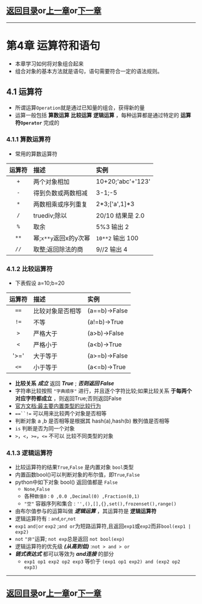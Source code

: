 ## [返回目录][catalogue]or[上一章][pre_chap]or[下一章][next_chap]
-----------------------------------------------------------------------------------
# 第4章 运算符和语句

+ 本章学习如何将对象组合起来
+ 组合对象的基本方法就是语句，语句需要符合一定的语法规则。

## 4.1 运算符

+ 所谓运算`Operation`就是通过已知量的组合，获得新的量
+ 运算一般包括 **算数运算** **比较运算** **逻辑运算** ，每种运算都是通过特定的 **运算符`Operator`** 完成的

### 4.1.1 算数运算符

+ 常用的算数运算符

运算符	|描述			|实例
:------:|:----------------------|:-----
`+`	|两个对象相加		|10+20;'abc'+'123'
`-`	|得到负数或两数相减	|3-1;-5
`*`	|两数相乘或序列重复	|2*3;['a',1]*3
`/`	|truediv;除以		|20/10 结果是 2.0
`%`	|取余			|5%3 输出 2
`**`	|幂;`x**y`返回x的y次幂	|`10**2` 输出 100
`//`	|取整;返回除法的商	|9//2 输出 4



### 4.1.2 比较运算符

+ 下表假设 a=10;b=20

运算符	|描述			|实例
:------:|:----------------------|:--------
`==`	|比较对象是否相等	|(a==b)->False
`!=`	|不等			|(a!=b)->True
`>`	|严格大于		|(a>b)->False
`<`	|严格小于		|(a<b)->True
'>='	|大于等于		|(a>=b)->False
`<=`	|小于等于		|(a<=b)->True


+ __比较关系__ ___成立___ 返回 ___True___ ; ___否则返回 False___
+ 字符串比较按照 `"字典顺序"` 进行，并且逐个字符比较;如果比较关系 **于每两个对应字符都成立** ，则返回True;否则返回False
+ [官方文档:最主要内置类型的比较行为](https://docs.python.org/zh-cn/3/reference/expressions.html#operator-precedence)
+ `==``!=` 可以用来比较两个对象是否相等
+ 判断对象 a ,b 是否相等是根据其 hash(a),hash(b) 散列值是否相等
+ `is` 判断是否为同一个对象
+ `>`，`<`，`>=`，`<=` 不可以 比较不同类型的对象

### 4.1.3 逻辑运算符

+ 比较运算符的结果`True`,`False` 是内置对象 `bool`类型
+ 内置函数bool()可以判断对象的布尔值，即`True`,`False`
+ python中如下对象 bool() 返回值都是 `False`
	- `None`,`False`
	- 各种`数值0` : `0 ,0.0 ,Decimal(0) ,Fraction(0,1)`
	- `"空"` 容器序列和集合 : `'',(),[],{},set(),frozenset(),range()`
+ 由布尔值参与的运算叫做 ***逻辑运算*** ，其运算符是 **逻辑运算符** 
+ 逻辑运算符有 : `and`,`or`,`not`
+ `exp1` `and|or` `exp2` ;`and or`为短路运算符,且返回`exp1`或`exp2`而非`bool(exp1 | exp2)`
+ `not` `"非"`运算; `not exp`总是返回 `not bool(exp)`
+ 逻辑运算符的优先级 ***(从高到低)*** :`not > and > or`
+ ___链式表达式___ 都可以等效为  ___and连接___ 的部分
	- `exp1 op1 exp2 op2 exp3` 等价于 `(exp1 op1 exp2) and (exp2 op2 exp3)`




-----------------------------------------------------------------------------------
## [返回目录][catalogue]or[上一章][pre_chap]or[下一章][next_chap]
[pre_chap]: 2021-01-21-chap0.md
[next_chap]: 2021-01-21-chap2.md
[catalogue]: 2021-01-21-catalogue.md
